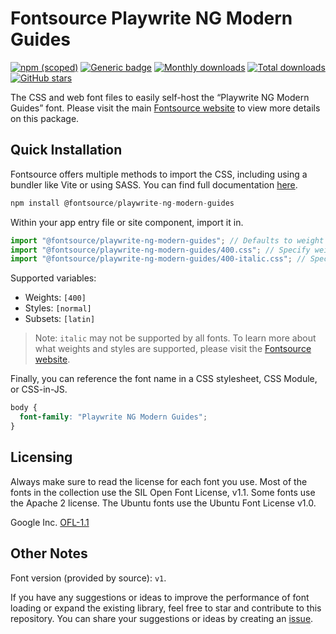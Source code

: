 # Fontsource Playwrite NG Modern Guides

[![npm (scoped)](https://img.shields.io/npm/v/@fontsource/playwrite-ng-modern-guides?color=brightgreen)](https://www.npmjs.com/package/@fontsource/playwrite-ng-modern-guides) [![Generic badge](https://img.shields.io/badge/fontsource-passing-brightgreen)](https://github.com/fontsource/fontsource) [![Monthly downloads](https://badgen.net/npm/dm/@fontsource/playwrite-ng-modern-guides)](https://github.com/fontsource/fontsource) [![Total downloads](https://badgen.net/npm/dt/@fontsource/playwrite-ng-modern-guides)](https://github.com/fontsource/fontsource) [![GitHub stars](https://img.shields.io/github/stars/fontsource/fontsource.svg?style=social&label=Star)](https://github.com/fontsource/fontsource/stargazers)

The CSS and web font files to easily self-host the “Playwrite NG Modern Guides” font. Please visit the main [Fontsource website](https://fontsource.org/fonts/playwrite-ng-modern-guides) to view more details on this package.

## Quick Installation

Fontsource offers multiple methods to import the CSS, including using a bundler like Vite or using SASS. You can find full documentation [here](https://fontsource.org/docs/getting-started/introduction).

```javascript
npm install @fontsource/playwrite-ng-modern-guides
```

Within your app entry file or site component, import it in.

```javascript
import "@fontsource/playwrite-ng-modern-guides"; // Defaults to weight 400
import "@fontsource/playwrite-ng-modern-guides/400.css"; // Specify weight
import "@fontsource/playwrite-ng-modern-guides/400-italic.css"; // Specify weight and style
```

Supported variables:
- Weights: `[400]`
- Styles: `[normal]`
- Subsets: `[latin]`

> Note: `italic` may not be supported by all fonts. To learn more about what weights and styles are supported, please visit the [Fontsource website](https://fontsource.org/fonts/playwrite-ng-modern-guides).

Finally, you can reference the font name in a CSS stylesheet, CSS Module, or CSS-in-JS.

```css
body {
  font-family: "Playwrite NG Modern Guides";
}
```

## Licensing
Always make sure to read the license for each font you use. Most of the fonts in the collection use the SIL Open Font License, v1.1. Some fonts use the Apache 2 license. The Ubuntu fonts use the Ubuntu Font License v1.0.

Google Inc.
[OFL-1.1](http://scripts.sil.org/OFL)

## Other Notes
Font version (provided by source): `v1`.

If you have any suggestions or ideas to improve the performance of font loading or expand the existing library, feel free to star and contribute to this repository. You can share your suggestions or ideas by creating an [issue](https://github.com/fontsource/fontsource/issues).